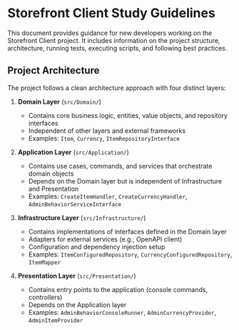 # Storefront Client Study Guidelines

This document provides guidance for new developers working on the Storefront Client project. It includes information on the project structure, architecture, running tests, executing scripts, and following best practices.

## Project Architecture

The project follows a clean architecture approach with four distinct layers:

1. **Domain Layer** (`src/Domain/`)
   - Contains core business logic, entities, value objects, and repository interfaces
   - Independent of other layers and external frameworks
   - Examples: `Item`, `Currency`, `ItemRepositoryInterface`

2. **Application Layer** (`src/Application/`)
   - Contains use cases, commands, and services that orchestrate domain objects
   - Depends on the Domain layer but is independent of Infrastructure and Presentation
   - Examples: `CreateItemHandler`, `CreateCurrencyHandler`, `AdminBehaviorServiceInterface`

3. **Infrastructure Layer** (`src/Infrastructure/`)
   - Contains implementations of interfaces defined in the Domain layer
   - Adapters for external services (e.g., OpenAPI client)
   - Configuration and dependency injection setup
   - Examples: `ItemConfiguredRepository`, `CurrencyConfiguredRepository`, `ItemMapper`

4. **Presentation Layer** (`src/Presentation/`)
   - Contains entry points to the application (console commands, controllers)
   - Depends on the Application layer
   - Examples: `AdminBehaviorConsoleRunner`, `AdminCurrencyProvider`, `AdminItemProvider`